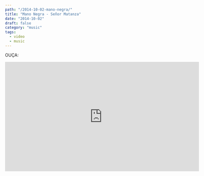 ```yaml
---
path: "/2014-10-02-mano-negra/"
title: "Mano Negra - Señor Matanza"
date: "2014-10-02"
draft: false
category: "music"
tags:
  - video
  - music
---
```


OUÇA:

<iframe width="640" height="360" src="https://www.youtube.com/embed/JCIhi0kj3SE" frameborder="0" allowfullscreen></iframe>
